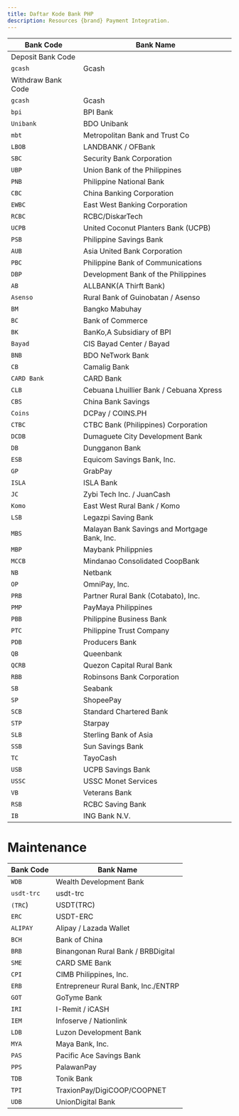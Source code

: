 ```yaml
---
title: Daftar Kode Bank PHP
description: Resources {brand} Payment Integration. 
---
```


| Bank Code          | Bank Name                                    |
| ------------------ | -------------------------------------------- |
| Deposit Bank Code  |
| `gcash`            | Gcash                                        |
| Withdraw Bank Code |
| `gcash`            | Gcash                                        |
| `bpi`              | BPI Bank                                     |
| `Unibank`          | BDO Unibank                                  |
| `mbt`              | Metropolitan Bank and Trust Co               |
| `LBOB`             | LANDBANK / OFBank                            |
| `SBC`              | Security Bank Corporation                    |
| `UBP`              | Union Bank of the Philippines                |
| `PNB`              | Philippine National Bank                     |
| `CBC`              | China Banking Corporation                    |
| `EWBC`             | East West Banking Corporation                |
| `RCBC`             | RCBC/DiskarTech                              |
| `UCPB`             | United Coconut Planters Bank (UCPB)          |
| `PSB`              | Philippine Savings Bank                      |
| `AUB`              | Asia United Bank Corporation                 |
| `PBC`              | Philippine Bank of Communications            |
| `DBP`              | Development Bank of the Philippines          |
| `AB`               | ALLBANK(A Thirft Bank)                       |
| `Asenso`           | Rural Bank of Guinobatan / Asenso            |
| `BM`               | Bangko Mabuhay                               |
| `BC`               | Bank of Commerce                             |
| `BK`               | BanKo,A Subsidiary of BPI                    |
| `Bayad`            | CIS Bayad Center / Bayad                     |
| `BNB`              | BDO NeTwork Bank                             |
| `CB`               | Camalig Bank                                 |
| `CARD Bank`        | CARD Bank                                    |
| `CLB`              | Cebuana Lhuillier Bank / Cebuana Xpress      |
| `CBS`              | China Bank Savings                           |
| `Coins`            | DCPay / COINS.PH                             |
| `CTBC`             | CTBC Bank (Philippines) Corporation          |
| `DCDB`             | Dumaguete City Development Bank              |
| `DB`               | Dungganon Bank                               |
| `ESB`              | Equicom Savings Bank, Inc.                   |
| `GP`               | GrabPay                                      |
| `ISLA`             | ISLA Bank                                    |
| `JC`               | Zybi Tech Inc. / JuanCash                    |
| `Komo`             | East West Rural Bank / Komo                  |
| `LSB`              | Legazpi Saving Bank                          |
| `MBS`              | Malayan Bank Savings and Mortgage Bank, Inc. |
| `MBP`              | Maybank Philippnies                          |
| `MCCB`             | Mindanao Consolidated CoopBank               |
| `NB`               | Netbank                                      |
| `OP`               | OmniPay, Inc.                                |
| `PRB`              | Partner Rural Bank (Cotabato), Inc.          |
| `PMP`              | PayMaya Philippines                          |
| `PBB`              | Philippine Business Bank                     |
| `PTC`              | Philippine Trust Company                     |
| `PDB`              | Producers Bank                               |
| `QB`               | Queenbank                                    |
| `QCRB`             | Quezon Capital Rural Bank                    |
| `RBB`              | Robinsons Bank Corporation                   |
| `SB`               | Seabank                                      |
| `SP`               | ShopeePay                                    |
| `SCB`              | Standard Chartered Bank                      |
| `STP`              | Starpay                                      |
| `SLB`              | Sterling Bank of Asia                        |
| `SSB`              | Sun Savings Bank                             |
| `TC`               | TayoCash                                     |
| `USB`              | UCPB Savings Bank                            |
| `USSC`             | USSC Monet Services                          |
| `VB`               | Veterans Bank                                |
| `RSB`              | RCBC Saving Bank                             |
| `IB`               | ING Bank N.V.                                |

# Maintenance

| Bank Code  | Bank Name                           |
| ---------- | ----------------------------------- |
| `WDB`      | Wealth Development Bank             |
| `usdt-trc` | usdt-trc                            |
| `(TRC`)    | USDT(TRC)                           |
| `ERC`      | USDT-ERC                            |
| `ALIPAY`   | Alipay / Lazada Wallet              |
| `BCH`      | Bank of China                       |
| `BRB`      | Binangonan Rural Bank / BRBDigital  |
| `SME`      | CARD SME Bank                       |
| `CPI`      | CIMB Philippines, Inc.              |
| `ERB`      | Entrepreneur Rural Bank, Inc./ENTRP |
| `GOT`      | GoTyme Bank                         |
| `IRI`      | I-Remit / iCASH                     |
| `IEM`      | Infoserve / Nationlink              |
| `LDB`      | Luzon Development Bank              |
| `MYA`      | Maya Bank, Inc.                     |
| `PAS`      | Pacific Ace Savings Bank            |
| `PPS`      | PalawanPay                          |
| `TDB`      | Tonik Bank                          |
| `TPI`      | TraxionPay/DigiCOOP/COOPNET         |
| `UDB`      | UnionDigital Bank                   |
